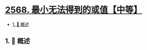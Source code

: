 # [2568. 最小无法得到的或值【中等】](https://github.com/tnotesjs/TNotes.leetcode/tree/main/notes/2568.%20%E6%9C%80%E5%B0%8F%E6%97%A0%E6%B3%95%E5%BE%97%E5%88%B0%E7%9A%84%E6%88%96%E5%80%BC%E3%80%90%E4%B8%AD%E7%AD%89%E3%80%91)

<!-- region:toc -->

- [1. 📝 概述](#1--概述)

<!-- endregion:toc -->

## 1. 📝 概述
